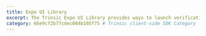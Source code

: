 ```yaml
---
title: Expo UI Library
excerpt: The Trinsic Expo UI Library provides ways to launch verification sessions directly from your Expo application.
category: 66e9cf2b77cdec004b105f75 # Trinsic client-side SDK Category
---
```

